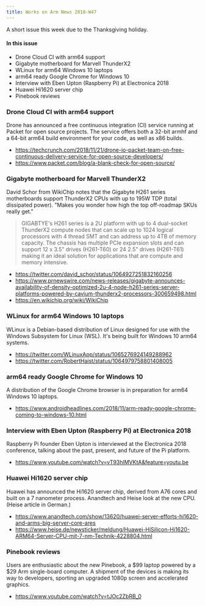 ```yaml
---
title: Works on Arm News 2018-W47
---
```


A short issue this week due to the Thanksgiving holiday.

#### In this issue

* Drone Cloud CI with arm64 support
* Gigabyte motherboard for Marvell ThunderX2
* WLinux for arm64 Windows 10 laptops
* arm64 ready Google Chrome for Windows 10
* Interview with Eben Upton (Raspberry Pi) at Electronica 2018
* Huawei Hi1620 server chip
* Pinebook reviews

### Drone Cloud CI with arm64 support

Drone has announced a free continuous integration (CI) service
running at Packet for open source projects. The service offers
both a 32-bit armhf and a 64-bit arm64 build environment for your
code, as well as x86 builds.

* https://techcrunch.com/2018/11/21/drone-io-packet-team-on-free-continuous-delivery-service-for-open-source-developers/
* https://www.packet.com/blog/a-blank-check-for-open-source/

### Gigabyte motherboard for Marvell ThunderX2

David Schor from WikiChip notes that the Gigabyte H261 series
motherboards support ThunderX2 CPUs with up to 195W TDP (total dissipated
power). "Makes you wonder how high the top off-roadmap SKUs really get."

> GIGABTYE's H261 series is a 2U platform with up to 4 dual-socket ThunderX2 compute nodes that can scale up to 1024 logical processors with 4 thread SMT and can address up to 4TB of memory capacity. The chassis has multiple PCIe expansion slots and can support 12 x 3.5" drives (H261-T60) or 24 2.5" drives (H261-T61) making it an ideal solution for applications that are compute and memory intensive.

* https://twitter.com/david_schor/status/1064927251832160256
* https://www.prnewswire.com/news-releases/gigabyte-announces-availability-of-density-optimized-2u-4-node-h261-series-server-platforms-powered-by-cavium-thunderx2-processors-300659498.html
* https://en.wikichip.org/wiki/WikiChip

### WLinux for arm64 Windows 10 laptops

WLinux is a Debian-based distribution of Linux designed
for use with the Windows Subsystem for Linux (WSL). It's
being built for Windows 10 arm64 systems.

* https://twitter.com/WLinuxApp/status/1065276924149288962
* https://twitter.com/RobertHaist/status/1064979758801408005

### arm64 ready Google Chrome for Windows 10

A distribution of the Google Chrome browser
is in preparation for arm64 Windows 10 laptops.

* https://www.androidheadlines.com/2018/11/arm-ready-google-chrome-coming-to-windows-10.html

### Interview with Eben Upton (Raspberry Pi) at Electronica 2018

Raspberry Pi founder Eben Upton is interviewed at the
Electronica 2018 conference, talking about the past,
present, and future of the Pi platform.

* https://www.youtube.com/watch?v=vT93hlMVKtA&feature=youtu.be

### Huawei Hi1620 server chip

Huawei has announced the Hi1620 server chip, derived from A76
cores and built on a 7 nanometer process. Anandtech and Heise 
look at the new CPU. (Heise article in German.)

* https://www.anandtech.com/show/13620/huawei-server-efforts-hi1620-and-arms-big-server-core-ares
* https://www.heise.de/newsticker/meldung/Huawei-HiSilicon-Hi1620-ARM64-Server-CPU-mit-7-nm-Technik-4228804.html

### Pinebook reviews

Users are enthusiastic about the new Pinebook, a $99
laptop powered by a $29 Arm single-board computer.
A shipment of the devices is making its way to developers,
sporting an upgraded 1080p screen and accelerated graphics.

* https://www.youtube.com/watch?v=tJOc2ZbRB_0
